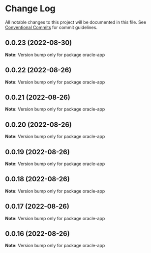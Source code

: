 # Change Log

All notable changes to this project will be documented in this file.
See [Conventional Commits](https://conventionalcommits.org) for commit guidelines.

## 0.0.23 (2022-08-30)

**Note:** Version bump only for package oracle-app





## 0.0.22 (2022-08-26)

**Note:** Version bump only for package oracle-app





## 0.0.21 (2022-08-26)

**Note:** Version bump only for package oracle-app





## 0.0.20 (2022-08-26)

**Note:** Version bump only for package oracle-app





## 0.0.19 (2022-08-26)

**Note:** Version bump only for package oracle-app





## 0.0.18 (2022-08-26)

**Note:** Version bump only for package oracle-app





## 0.0.17 (2022-08-26)

**Note:** Version bump only for package oracle-app





## 0.0.16 (2022-08-26)

**Note:** Version bump only for package oracle-app
